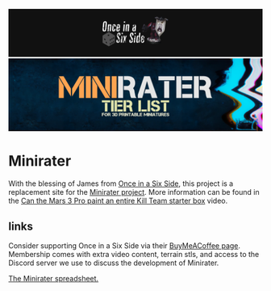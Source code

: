 ![](assets\images\once_banner.webp)
![](assets\images\minirater_banner.png)

# Minirater

With the blessing of James from [Once in a Six Side](https://www.youtube.com/c/OnceinaSixSide), this project is a replacement site for the [Minirater project](https://bit.ly/minirater). More information can be found in the [Can the Mars 3 Pro paint an entire Kill Team starter box](https://youtu.be/Yh2mQrvVfhQ) video.

## links
Consider supporting Once in a Six Side via their [BuyMeACoffee page](https://www.buymeacoffee.com/onceinasixside). Membership comes with extra video content, terrain stls, and access to the Discord server we use to discuss the development of Minirater.

[The Minirater spreadsheet.](https://drive.google.com/file/d/1SMQgKEQ92M39wVSH61QO7wYyf1dD3yMt/view)